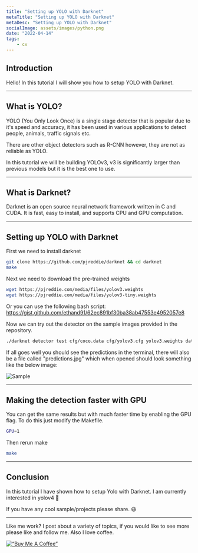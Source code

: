 ```yaml
---
title: "Setting up YOLO with Darknet"
metaTitle: "Setting up YOLO with Darknet"
metaDesc: "Setting up YOLO with Darknet"
socialImage: assets/images/python.png
date: "2022-04-14"
tags:
	- cv
---
```


## Introduction

Hello! In this tutorial I will show you how to setup YOLO with Darknet.

---

## What is YOLO?

YOLO (You Only Look Once) is a single stage detector that is popular due to it's speed and accuracy, it has been used in various applications to detect people, animals, traffic signals etc.

There are other object detectors such as R-CNN however, they are not as reliable as YOLO.

In this tutorial we will be building YOLOv3, v3 is significantly larger than previous models but it is the best one to use.

---

## What is Darknet?

Darknet is an open source neural network framework written in C and CUDA. It is fast, easy to install, and supports CPU and GPU computation.

---

## Setting up YOLO with Darknet

First we need to install darknet

```bash
git clone https://github.com/pjreddie/darknet && cd darknet
make
```

Next we need to download the pre-trained weights

```bash
wget https://pjreddie.com/media/files/yolov3.weights
wget https://pjreddie.com/media/files/yolov3-tiny.weights
```

Or you can use the following bash script:
https://gist.github.com/ethand91/62ec891bf30ba38ab47553e4952057e8

Now we can try out the detector on the sample images provided in the repository.

```bash
./darknet detector test cfg/coco.data cfg/yolov3.cfg yolov3.weights data/horses.jpg
```

If all goes well you should see the predictions in the terminal, there will also be a file called "predictions.jpg" which when opened should look something like the below image:

![Sample](https://i.ibb.co/CwvbHdV/result.jpg)

---

## Making the detection faster with GPU

You can get the same results but with much faster time by enabling the GPU flag.
To do this just modify the Makefile.

```bash
GPU=1
```

Then rerun make

```bash
make
```

---

## Conclusion

In this tutorial I have shown how to setup Yolo with Darknet. 
I am currently interested in yolov4 👀

If you have any cool sample/projects please share. 😃

---

Like me work? I post about a variety of topics, if you would like to see more please like and follow me.
Also I love coffee. 

[![“Buy Me A Coffee”](https://www.buymeacoffee.com/assets/img/custom_images/orange_img.png)](https://www.buymeacoffee.com/ethand9999)
